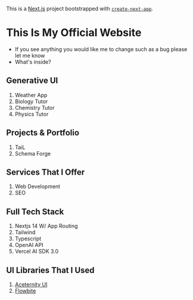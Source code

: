 This is a [Next.js](https://nextjs.org/) project bootstrapped with [`create-next-app`](https://github.com/vercel/next.js/tree/canary/packages/create-next-app).

# This Is My Official Website
- If you see anything you would like me to change such as a bug please let me know
- What's inside?

## Generative UI 
1. Weather App
2. Biology Tutor
3. Chemistry Tutor
4. Physics Tutor

## Projects & Portfolio
1. TaiL
2. Schema Forge

## Services That I Offer
1. Web Development
2. SEO

## Full Tech Stack
1. Nextjs 14 W/ App Routing
2. Tailwind
3. Typescript
4. OpenAI API
5. Vercel AI SDK 3.0

## UI Libraries That I Used
1. [Aceternity UI](https://ui.aceternity.com/)
2. [Flowbite](https://flowbite.com/)